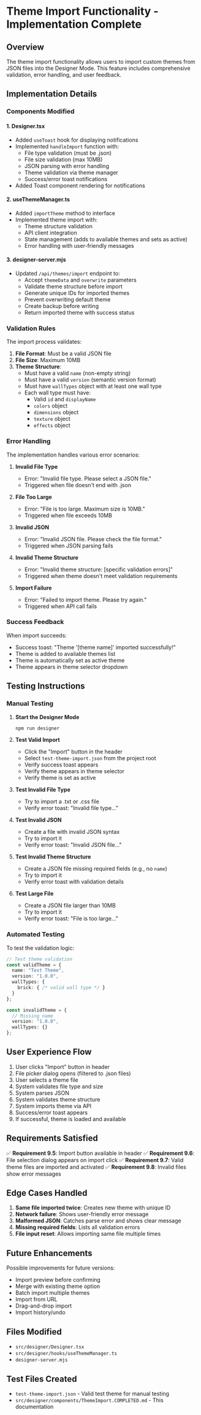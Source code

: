# Theme Import Functionality - Implementation Complete

## Overview
The theme import functionality allows users to import custom themes from JSON files into the Designer Mode. This feature includes comprehensive validation, error handling, and user feedback.

## Implementation Details

### Components Modified

#### 1. Designer.tsx
- Added `useToast` hook for displaying notifications
- Implemented `handleImport` function with:
  - File type validation (must be .json)
  - File size validation (max 10MB)
  - JSON parsing with error handling
  - Theme validation via theme manager
  - Success/error toast notifications
- Added Toast component rendering for notifications

#### 2. useThemeManager.ts
- Added `importTheme` method to interface
- Implemented theme import with:
  - Theme structure validation
  - API client integration
  - State management (adds to available themes and sets as active)
  - Error handling with user-friendly messages

#### 3. designer-server.mjs
- Updated `/api/themes/import` endpoint to:
  - Accept `themeData` and `overwrite` parameters
  - Validate theme structure before import
  - Generate unique IDs for imported themes
  - Prevent overwriting default theme
  - Create backup before writing
  - Return imported theme with success status

### Validation Rules

The import process validates:
1. **File Format**: Must be a valid JSON file
2. **File Size**: Maximum 10MB
3. **Theme Structure**:
   - Must have a valid `name` (non-empty string)
   - Must have a valid `version` (semantic version format)
   - Must have `wallTypes` object with at least one wall type
   - Each wall type must have:
     - Valid `id` and `displayName`
     - `colors` object
     - `dimensions` object
     - `texture` object
     - `effects` object

### Error Handling

The implementation handles various error scenarios:

1. **Invalid File Type**
   - Error: "Invalid file type. Please select a JSON file."
   - Triggered when file doesn't end with .json

2. **File Too Large**
   - Error: "File is too large. Maximum size is 10MB."
   - Triggered when file exceeds 10MB

3. **Invalid JSON**
   - Error: "Invalid JSON file. Please check the file format."
   - Triggered when JSON parsing fails

4. **Invalid Theme Structure**
   - Error: "Invalid theme structure: [specific validation errors]"
   - Triggered when theme doesn't meet validation requirements

5. **Import Failure**
   - Error: "Failed to import theme. Please try again."
   - Triggered when API call fails

### Success Feedback

When import succeeds:
- Success toast: "Theme '[theme name]' imported successfully!"
- Theme is added to available themes list
- Theme is automatically set as active theme
- Theme appears in theme selector dropdown

## Testing Instructions

### Manual Testing

1. **Start the Designer Mode**
   ```bash
   npm run designer
   ```

2. **Test Valid Import**
   - Click the "Import" button in the header
   - Select `test-theme-import.json` from the project root
   - Verify success toast appears
   - Verify theme appears in theme selector
   - Verify theme is set as active

3. **Test Invalid File Type**
   - Try to import a .txt or .css file
   - Verify error toast: "Invalid file type..."

4. **Test Invalid JSON**
   - Create a file with invalid JSON syntax
   - Try to import it
   - Verify error toast: "Invalid JSON file..."

5. **Test Invalid Theme Structure**
   - Create a JSON file missing required fields (e.g., no `name`)
   - Try to import it
   - Verify error toast with validation details

6. **Test Large File**
   - Create a JSON file larger than 10MB
   - Try to import it
   - Verify error toast: "File is too large..."

### Automated Testing

To test the validation logic:

```typescript
// Test theme validation
const validTheme = {
  name: "Test Theme",
  version: "1.0.0",
  wallTypes: {
    brick: { /* valid wall type */ }
  }
};

const invalidTheme = {
  // Missing name
  version: "1.0.0",
  wallTypes: {}
};
```

## User Experience Flow

1. User clicks "Import" button in header
2. File picker dialog opens (filtered to .json files)
3. User selects a theme file
4. System validates file type and size
5. System parses JSON
6. System validates theme structure
7. System imports theme via API
8. Success/error toast appears
9. If successful, theme is loaded and available

## Requirements Satisfied

✅ **Requirement 9.5**: Import button available in header
✅ **Requirement 9.6**: File selection dialog appears on import click
✅ **Requirement 9.7**: Valid theme files are imported and activated
✅ **Requirement 9.8**: Invalid files show error messages

## Edge Cases Handled

1. **Same file imported twice**: Creates new theme with unique ID
2. **Network failure**: Shows user-friendly error message
3. **Malformed JSON**: Catches parse error and shows clear message
4. **Missing required fields**: Lists all validation errors
5. **File input reset**: Allows importing same file multiple times

## Future Enhancements

Possible improvements for future versions:
- Import preview before confirming
- Merge with existing theme option
- Batch import multiple themes
- Import from URL
- Drag-and-drop import
- Import history/undo

## Files Modified

- `src/designer/Designer.tsx`
- `src/designer/hooks/useThemeManager.ts`
- `designer-server.mjs`

## Test Files Created

- `test-theme-import.json` - Valid test theme for manual testing
- `src/designer/components/ThemeImport.COMPLETED.md` - This documentation
